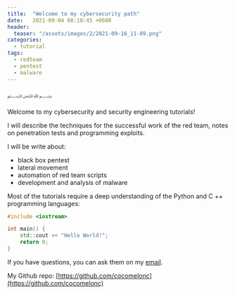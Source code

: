 ```yaml
---
title:  "Welcome to my cybersecurity path"
date:   2021-09-04 08:18:45 +0600
header:
  teaser: "/assets/images/2/2021-09-16_11-09.png"
categories: 
  - tutorial
tags:
  - redteam
  - pentest
  - malware
---
```


﷽

Welcome to my cybersecurity and security engineering tutorials!

I will describe the techniques for the successful work of the red team, notes on penetration tests and programming exploits.

I will be write about:
- black box pentest
- lateral movement
- automation of red team scripts
- development and analysis of malware 

Most of the tutorials require a deep understanding of the Python and C ++ programming languages:

```cpp
#include <iostream>

int main() {
    std::cout << "Hello World!";
    return 0;
}
```

If you have questions, you can ask them on my [email](mailto:zhzhussupovkz@gmail.com).

My Github repo: [https://github.com/cocomelonc](https://github.com/cocomelonc)
